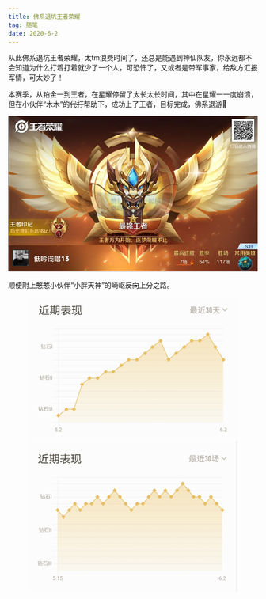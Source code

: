 ```yaml
---
title: 佛系退坑王者荣耀
tag: 随笔
date: 2020-6-2
---
```


从此佛系退坑王者荣耀，太tm浪费时间了，还总是能遇到神仙队友，你永远都不会知道为什么打着打着就少了一个人，可恐怖了，又或者是带军事家，给敌方汇报军情，可太妙了！

本赛季，从铂金一到王者，在星耀停留了太长太长时间，其中在星耀一一度崩溃，但在小伙伴“木木”的~~代打~~帮助下，成功上了王者，目标完成，佛系退游👐

<center><img src="佛系退坑王者荣耀\王者.jpg" alt="王者" style="zoom: 67%;" /></center>

顺便附上~~憨憨~~小伙伴“小胖天神”的崎岖~~反向~~上分之路。

<center><img src="佛系退坑王者荣耀\小胖天神2.png" alt="小胖天神2" style="zoom:67%;" /><img src="佛系退坑王者荣耀\小胖天神1.png" alt="小胖天神1" style="zoom:67%;" /></center>